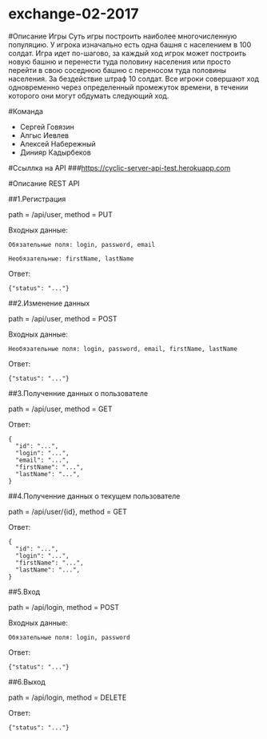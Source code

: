 # exchange-02-2017

#Описание Игры
Суть игры построить наиболее многочисленную популяцию.
У игрока изначально есть одна башня с населением в 100 солдат.
Игра идет по-шагово, за каждый ход игрок может построить новую башню и перенести туда половину населения или просто перейти в свою соседнюю башню с переносом туда половины населения. За бездействие штраф 10 солдат. 
Все игроки совершают ход одновременно через определенный промежуток времени, в течении которого они могут обдумать следующий ход.

#Команда
* Сергей Говязин
* Алгыс Иевлев
* Алексей Набережный
* Динияр Кадырбеков

#Ссыллка на API
  ###https://cyclic-server-api-test.herokuapp.com

#Описание REST API

##1.Регистрация

  path = /api/user, method = PUT
  
  Входных данные: 
  
    Обязательные поля: login, password, email
    
    Необязательные: firstName, lastName
           
  Ответ:
    
    {"status": "..."}
    
##2.Изменение данных

  path = /api/user, method = POST
  
  Входных данные: 
    
    Необязательные поля: login, password, email, firstName, lastName
       
  Ответ:
    
    {"status": "..."}
    
##3.Полученние данных о пользователе

  path = /api/user, method = GET
  
  Ответ:
    
    {
      "id": "...",
      "login": "...",
      "email": "...",
      "firstName": "...",
      "lastName": "...",
    }
    
##4.Полученние данных о текущем пользователе

  path = /api/user/{id}, method = GET
       
  Ответ:
    
    {
      "id": "...",
      "login": "...",
      "firstName": "...",
      "lastName": "...",
    }
    
##5.Вход

  path = /api/login, method = POST
  
  Входных данные: 
    
    Обязательные поля: login, password
   
  Ответ:
    
    {"status": "..."}
    
##6.Выход

  path = /api/login, method = DELETE
   
  Ответ:
    
    {"status": "..."}





